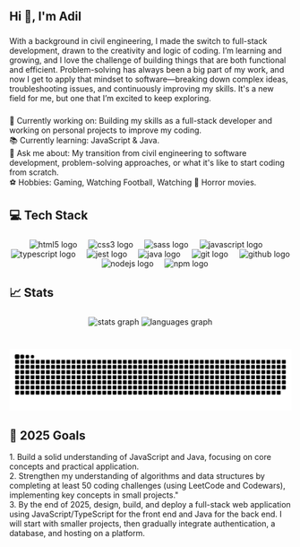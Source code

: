 <h2 align="left">Hi 👋, I'm Adil</h2>

###

<p align="left">With a background in civil engineering, I made the switch to full-stack development, drawn to the creativity and logic of coding. I’m learning and growing, and I love the challenge of building things that are both functional and efficient. Problem-solving has always been a big part of my work, and now I get to apply that mindset to software—breaking down complex ideas, troubleshooting issues, and continuously improving my skills. It's a new field for me, but one that I’m excited to keep exploring.</p>

###

<p align="left">🚀 Currently working on: Building my skills as a full-stack developer and working on personal projects to improve my coding.
  <br>📚 Currently learning: JavaScript & Java.
  <br>💬 Ask me about: My transition from civil engineering to software development, problem-solving approaches, or what it's like to start coding from scratch.
  <br>⚽ Hobbies: Gaming, Watching Football, Watching 👻 Horror movies.
</p>

###

<h2 align="left">💻 Tech Stack</h2>

###

<div align="center">
  <img src="https://cdn.jsdelivr.net/gh/devicons/devicon/icons/html5/html5-original.svg" height="30" alt="html5 logo"  />
  <img width="12" />
  <img src="https://cdn.jsdelivr.net/gh/devicons/devicon/icons/css3/css3-original.svg" height="30" alt="css3 logo"  />
  <img width="12" />
  <img src="https://cdn.jsdelivr.net/gh/devicons/devicon/icons/sass/sass-original.svg" height="30" alt="sass logo"  />
  <img width="12" />
  <img src="https://cdn.jsdelivr.net/gh/devicons/devicon/icons/javascript/javascript-original.svg" height="30" alt="javascript logo"  />
  <img width="12" />
  <img src="https://cdn.jsdelivr.net/gh/devicons/devicon/icons/typescript/typescript-original.svg" height="30" alt="typescript logo"  />
  <img width="12" />
  <img src="https://cdn.jsdelivr.net/gh/devicons/devicon/icons/jest/jest-plain.svg" height="30" alt="jest logo"  />
  <img width="12" />
  <img src="https://cdn.jsdelivr.net/gh/devicons/devicon/icons/java/java-original.svg" height="30" alt="java logo"  />
  <img width="12" />
  <img src="https://cdn.jsdelivr.net/gh/devicons/devicon/icons/git/git-original.svg" height="30" alt="git logo"  />
  <img width="12" />
  <img src="https://cdn.jsdelivr.net/gh/devicons/devicon/icons/github/github-original.svg" height="30" alt="github logo"  />
  <img width="12" />
  <img src="https://cdn.jsdelivr.net/gh/devicons/devicon/icons/nodejs/nodejs-original.svg" height="30" alt="nodejs logo"  />
  <img width="12" />
  <img src="https://cdn.jsdelivr.net/gh/devicons/devicon/icons/npm/npm-original-wordmark.svg" height="30" alt="npm logo"  />
</div>

###

<h2 align="left">📈 Stats</h2>

###

<div align="center">
  <img src="https://github-readme-stats.vercel.app/api?username=AdilAhmed11&hide_title=false&hide_rank=false&show_icons=true&include_all_commits=true&count_private=true&disable_animations=false&theme=dracula&locale=en&hide_border=false" height="150" alt="stats graph"  />
  <img src="https://github-readme-stats.vercel.app/api/top-langs?username=AdilAhmed11&locale=en&hide_title=false&layout=compact&card_width=320&langs_count=5&theme=dracula&hide_border=false" height="150" alt="languages graph"  />
</div>

###

<br clear="both">

<img src="https://raw.githubusercontent.com/AdilAhmed11/AdilAhmed11/output/snake.svg" alt="Snake animation" />

###

<h2 align="left">🎯 2025 Goals</h2>
<p align="left"> 1. Build a solid understanding of JavaScript and Java, focusing on core concepts and practical application. 
  <br>2. Strengthen my understanding of algorithms and data structures by completing at least 50 coding challenges (using LeetCode and Codewars), implementing key concepts in small projects."
  <br>3. By the end of 2025, design, build, and deploy a full-stack web application using JavaScript/TypeScript for the front end and Java for the back end. I will start with smaller projects, then gradually integrate authentication, a database, and hosting on a platform.
</p>

###
